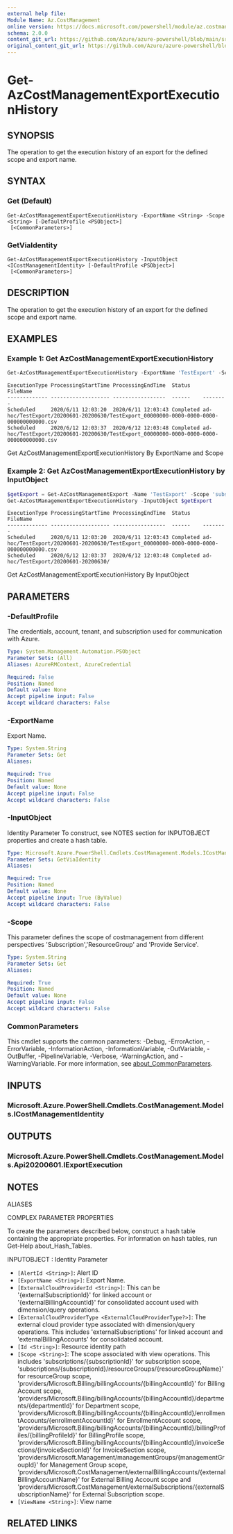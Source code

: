 ```yaml
---
external help file: 
Module Name: Az.CostManagement
online version: https://docs.microsoft.com/powershell/module/az.costmanagement/get-azcostmanagementexportexecutionhistory
schema: 2.0.0
content_git_url: https://github.com/Azure/azure-powershell/blob/main/src/CostManagement/help/Get-AzCostManagementExportExecutionHistory.md
original_content_git_url: https://github.com/Azure/azure-powershell/blob/main/src/CostManagement/help/Get-AzCostManagementExportExecutionHistory.md
---
```


# Get-AzCostManagementExportExecutionHistory

## SYNOPSIS
The operation to get the execution history of an export for the defined scope and export name.

## SYNTAX

### Get (Default)
```
Get-AzCostManagementExportExecutionHistory -ExportName <String> -Scope <String> [-DefaultProfile <PSObject>]
 [<CommonParameters>]
```

### GetViaIdentity
```
Get-AzCostManagementExportExecutionHistory -InputObject <ICostManagementIdentity> [-DefaultProfile <PSObject>]
 [<CommonParameters>]
```

## DESCRIPTION
The operation to get the execution history of an export for the defined scope and export name.

## EXAMPLES

### Example 1: Get AzCostManagementExportExecutionHistory
```powershell
Get-AzCostManagementExportExecutionHistory -ExportName 'TestExport' -Scope 'subscriptions/**********'
```

```output
ExecutionType ProcessingStartTime ProcessingEndTime  Status    FileName
------------- ------------------- -----------------  ------    --------
Scheduled     2020/6/11 12:03:20  2020/6/11 12:03:43 Completed ad-hoc/TestExport/20200601-20200630/TestExport_00000000-0000-0000-0000-000000000000.csv
Scheduled     2020/6/12 12:03:37  2020/6/12 12:03:48 Completed ad-hoc/TestExport/20200601-20200630/TestExport_00000000-0000-0000-0000-000000000000.csv
```

Get AzCostManagementExportExecutionHistory By ExportName and Scope

### Example 2: Get AzCostManagementExportExecutionHistory by InputObject
```powershell
$getExport = Get-AzCostManagementExport -Name 'TestExport' -Scope 'subscriptions/**********'
Get-AzCostManagementExportExecutionHistory -InputObject $getExport
```

```output
ExecutionType ProcessingStartTime ProcessingEndTime  Status    FileName
------------- ------------------- -----------------  ------    --------
Scheduled     2020/6/11 12:03:20  2020/6/11 12:03:43 Completed ad-hoc/TestExport/20200601-20200630/TestExport_00000000-0000-0000-0000-000000000000.csv
Scheduled     2020/6/12 12:03:37  2020/6/12 12:03:48 Completed ad-hoc/TestExport/20200601-20200630/
```

Get AzCostManagementExportExecutionHistory By InputObject

## PARAMETERS

### -DefaultProfile
The credentials, account, tenant, and subscription used for communication with Azure.

```yaml
Type: System.Management.Automation.PSObject
Parameter Sets: (All)
Aliases: AzureRMContext, AzureCredential

Required: False
Position: Named
Default value: None
Accept pipeline input: False
Accept wildcard characters: False
```

### -ExportName
Export Name.

```yaml
Type: System.String
Parameter Sets: Get
Aliases:

Required: True
Position: Named
Default value: None
Accept pipeline input: False
Accept wildcard characters: False
```

### -InputObject
Identity Parameter
To construct, see NOTES section for INPUTOBJECT properties and create a hash table.

```yaml
Type: Microsoft.Azure.PowerShell.Cmdlets.CostManagement.Models.ICostManagementIdentity
Parameter Sets: GetViaIdentity
Aliases:

Required: True
Position: Named
Default value: None
Accept pipeline input: True (ByValue)
Accept wildcard characters: False
```

### -Scope
This parameter defines the scope of costmanagement from different perspectives 'Subscription','ResourceGroup' and 'Provide Service'.

```yaml
Type: System.String
Parameter Sets: Get
Aliases:

Required: True
Position: Named
Default value: None
Accept pipeline input: False
Accept wildcard characters: False
```

### CommonParameters
This cmdlet supports the common parameters: -Debug, -ErrorAction, -ErrorVariable, -InformationAction, -InformationVariable, -OutVariable, -OutBuffer, -PipelineVariable, -Verbose, -WarningAction, and -WarningVariable. For more information, see [about_CommonParameters](http://go.microsoft.com/fwlink/?LinkID=113216).

## INPUTS

### Microsoft.Azure.PowerShell.Cmdlets.CostManagement.Models.ICostManagementIdentity

## OUTPUTS

### Microsoft.Azure.PowerShell.Cmdlets.CostManagement.Models.Api20200601.IExportExecution

## NOTES

ALIASES

COMPLEX PARAMETER PROPERTIES

To create the parameters described below, construct a hash table containing the appropriate properties. For information on hash tables, run Get-Help about_Hash_Tables.


INPUTOBJECT <ICostManagementIdentity>: Identity Parameter
  - `[AlertId <String>]`: Alert ID
  - `[ExportName <String>]`: Export Name.
  - `[ExternalCloudProviderId <String>]`: This can be '{externalSubscriptionId}' for linked account or '{externalBillingAccountId}' for consolidated account used with dimension/query operations.
  - `[ExternalCloudProviderType <ExternalCloudProviderType?>]`: The external cloud provider type associated with dimension/query operations. This includes 'externalSubscriptions' for linked account and 'externalBillingAccounts' for consolidated account.
  - `[Id <String>]`: Resource identity path
  - `[Scope <String>]`: The scope associated with view operations. This includes 'subscriptions/{subscriptionId}' for subscription scope, 'subscriptions/{subscriptionId}/resourceGroups/{resourceGroupName}' for resourceGroup scope, 'providers/Microsoft.Billing/billingAccounts/{billingAccountId}' for Billing Account scope, 'providers/Microsoft.Billing/billingAccounts/{billingAccountId}/departments/{departmentId}' for Department scope, 'providers/Microsoft.Billing/billingAccounts/{billingAccountId}/enrollmentAccounts/{enrollmentAccountId}' for EnrollmentAccount scope, 'providers/Microsoft.Billing/billingAccounts/{billingAccountId}/billingProfiles/{billingProfileId}' for BillingProfile scope, 'providers/Microsoft.Billing/billingAccounts/{billingAccountId}/invoiceSections/{invoiceSectionId}' for InvoiceSection scope, 'providers/Microsoft.Management/managementGroups/{managementGroupId}' for Management Group scope, 'providers/Microsoft.CostManagement/externalBillingAccounts/{externalBillingAccountName}' for External Billing Account scope and 'providers/Microsoft.CostManagement/externalSubscriptions/{externalSubscriptionName}' for External Subscription scope.
  - `[ViewName <String>]`: View name

## RELATED LINKS

